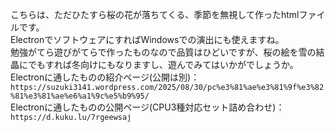 こちらは、ただひたすら桜の花が落ちてくる、季節を無視して作ったhtmlファイルです。  
ElectronでソフトウェアにすればWindowsでの演出にも使えますね。  
勉強がてら遊びがてらで作ったものなので品質はひどいですが、桜の絵を雪の結晶にでもすれば冬向けにもなりますし、遊んでみてはいかがでしょうか。  
Electronに通したものの紹介ページ(公開は別)：  `https://suzuki3141.wordpress.com/2025/08/30/pc%e3%81%ae%e3%81%9f%e3%82%81%e3%81%ae%e6%a1%9c%e5%b9%95/`    
Electronに通したものの公開ページ(CPU3種対応セット詰め合わせ)：  `https://d.kuku.lu/7rgeewsaj`
